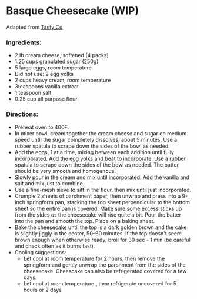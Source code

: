 Basque Cheesecake (WIP)
============================
Adapted from [Tasty Co](https://tasty.co/recipe/classic-basque-cheesecake)

### Ingredients:
* 2 lb cream cheese, softened (4 packs)
* 1.25 cups granulated sugar (250g)
* 5 large eggs, room temperature
* Did not use: 2 egg yolks
* 2 cups heavy cream, room temperature
* 3teaspoons vanilla extract
* 1 teaspoon salt
* 0.25 cup all purpose flour

### Directions:
* Preheat oven to 400F.
* In mixer bowl, cream together the cream cheese and sugar on medium speed until the sugar completely dissolves, about 5 minutes. Use a rubber spatula to scrape down the sides of the bowl as needed.
* Add the eggs, 1 at a time, mixing between each addition until fully incorporated. Add the egg yolks and beat to incorporate. Use a rubber spatula to scrape down the sides of the bowl as needed. The batter should be very smooth and homogenous.
* Slowly pour in the cream and mix until incorporated. Add the vanilla and salt and mix just to combine.
* Use a fine-mesh sieve to sift in the flour, then mix until just incorporated.
* Crumple 2 sheets of parchment paper, then unwrap and press into a 9-inch springform pan, stacking the top sheet perpendicular to the bottom sheet so the entire pan is covered. Make sure some excess sticks up from the sides as the cheesecake will rise quite a bit. Pour the batter into the pan and smooth the top. Place on a baking sheet.
* Bake the cheesecake until the top is a dark golden brown and the cake is slightly jiggly in the center, 50–60 minutes. If the top doesn't seem brown enough when otherwise ready, broil for 30 sec - 1 min (be careful and check often as it burns fast).
* Cooling suggestions:
    * Let cool at room temperature for 2 hours, then remove the springform and gently unwrap the parchment from the sides of the cheesecake. Cheescake can also be refrigerated covered for a few days.
    * Let cool at room temperature , then refrigerate uncovered for 5 hours or 2 days